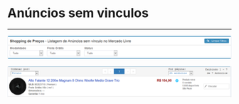 # Anúncios sem vinculos

---

![](/assets/anunciosSemVinculo01.png)


![](/assets/anunciosSemVinculo02.png)
